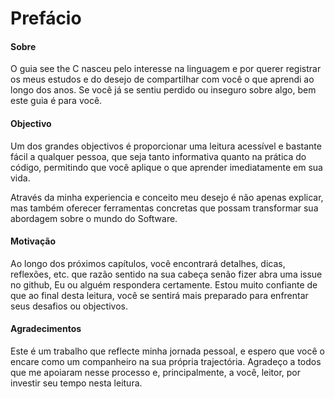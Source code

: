 # Prefácio

#### **Sobre**

O guia see the C nasceu pelo interesse na linguagem e por querer registrar os meus estudos e do desejo de compartilhar com você o que aprendi ao longo dos anos. Se você já se sentiu perdido ou inseguro sobre algo, bem este guia é para você.

#### Objectivo

&#x20;Um dos grandes objectivos é proporcionar uma leitura acessível e bastante fácil a qualquer pessoa, que seja tanto informativa quanto na prática do código, permitindo que você aplique o que aprender imediatamente em sua vida.

Através da minha experiencia e conceito meu desejo é não apenas explicar, mas também oferecer ferramentas concretas que possam transformar sua abordagem sobre o mundo do Software.

#### Motivação

Ao longo dos próximos capítulos, você encontrará detalhes, dicas, reflexões, etc. que razão sentido na sua cabeça senão fizer abra uma issue no github, Eu ou alguém respondera certamente. Estou muito confiante de que ao final desta leitura, você se sentirá mais preparado para enfrentar seus desafios ou objectivos.

#### Agradecimentos

Este é um trabalho que reflecte minha jornada pessoal, e espero que você o encare como um companheiro na sua própria trajectória. Agradeço a todos que me apoiaram nesse processo e, principalmente, a você, leitor, por investir seu tempo nesta leitura.

